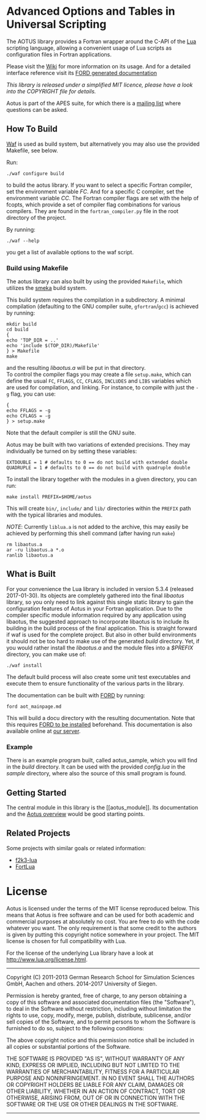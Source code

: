 Advanced Options and Tables in Universal Scripting
==================================================

The AOTUS library provides a Fortran wrapper around the C-API of the
[Lua](http://www.lua.org) scripting language, allowing a convenient usage of Lua
scripts as configuration files in Fortran applications.

Please visit the [Wiki](https://bitbucket.org/apesteam/aotus/wiki/Home)
for more information on its usage.
And for a detailed interface reference visit its
[FORD generated documentation](https://geb.sts.nt.uni-siegen.de/doxy/aotus)

*This library is released under a simplified MIT licence, please have a look into the COPYRIGHT file for details.*

Aotus is part of the APES suite, for which there is a
[mailing list](https://listserv.uni-siegen.de/cgi-bin/mailman/listinfo/apes)
where questions can be asked.


How To Build
------------

[Waf](http://code.google.com/p/waf/) is used as build system, but alternatively
you may also use the provided Makefile, see below.

Run:

~~~~~~~~~~~{.sh}
./waf configure build
~~~~~~~~~~~

to build the aotus library.
If you want to select a specific Fortran compiler, set the environment variable
*FC*.
And for a specific C compiler, set the environment variable *CC*.
The Fortran compiler flags are set with the help of fcopts, which provide
a set of compiler flag combinations for various compilers.
They are found in the `fortran_compiler.py` file in the root directory of the
project.

By running:

~~~~~~~~~~~{.sh}
./waf --help
~~~~~~~~~~~

you get a list of available options to the waf script.

### Build using Makefile

The aotus library can also built by using the provided `Makefile`,
which utilizes the [smeka](https://github.com/zerothi/smeka) build system.

This build system requires the compilation in a subdirectory.
A minimal compilation (defaulting to the GNU compiler suite,
`gfortran`/`gcc`) is achieved by running:

~~~~~{.sh}
mkdir build
cd build
{
echo 'TOP_DIR = ..'
echo 'include $(TOP_DIR)/Makefile'
} > Makefile
make
~~~~~

and the resulting *libaotus.a* will be put in that directory.  
To control the compiler flags you may create a file `setup.make`,
which can define the usual `FC`, `FFLAGS`, `CC`, `CFLAGS`, `INCLUDES`
and `LIBS` variables which are used for compilation, and linking.
For instance, to compile with just the `-g` flag, you can use:
~~~~~{.sh}
{
echo FFLAGS = -g
echo CFLAGS = -g
} > setup.make
~~~~~

Note that the default compiler is still the GNU suite.

Aotus may be built with two variations of extended precisions. They may
individually be turned on by setting these variables:
~~~~~{makefile}
EXTDOUBLE = 1 # defaults to 0 == do not build with extended double
QUADRUPLE = 1 # defaults to 0 == do not build with quadruple double
~~~~~

To install the library together with the modules in a given directory,
you can run:
~~~~~{.sh}
make install PREFIX=$HOME/aotus
~~~~~
This will create `bin/`, `include/` and `lib/` directories within the
`PREFIX` path with the typical libraries and modules.


_NOTE_: Currently `liblua.a` is not added to the archive, this may easily be
achieved by performing this shell command (after having run `make`)
~~~~~{.sh}
rm libaotus.a
ar -ru libaotus.a *.o
ranlib libaotus.a
~~~~~

What is Built
-------------

For your convenience the Lua library is included in version 5.3.4 (released
2017-01-30).
Its objects are completely gathered into the final *libaotus* library, so you
only need to link against this single static library to gain the
configuration features of Aotus in your Fortran application.
Due to the compiler specific module information required by any application
using libaotus, the suggested approach to incorporate libaotus is to include
its building in the build process of the final application. This is straight
forward if waf is used for the complete project. But also in other build
environments it should not be too hard to make use of the generated *build*
directory.
Yet, if you would rather install the *libaotus.a* and the module files into a
*$PREFIX* directory, you can make use of:

~~~~~~~~~~~{.sh}
./waf install
~~~~~~~~~~~

The default build process will also create some unit test executables and
execute them to ensure functionality of the various parts in the library.

The documentation can be built with [FORD](https://github.com/cmacmackin/ford)
by running:

~~~~~~~~~~~{.sh}
ford aot_mainpage.md
~~~~~~~~~~~

This will build a docu directory with the resulting documentation.
Note that this requires
[FORD to be installed](https://github.com/cmacmackin/ford#installation)
beforehand.
This documentation is also available online at
[our server](https://geb.sts.nt.uni-siegen.de/aotus).

### Example

There is an example program built, called aotus_sample, which you will find in
the *build* directory.
It can be used with the provided *config.lua* in the *sample* directory, where
also the source of this small program is found.

Getting Started
---------------
The central module in this library is the [[aotus_module]].
Its documentation and the [Aotus overview](page/index.html) would be good
starting points.

Related Projects
----------------

Some projects with similar goals or related information:

* [f2k3-lua](https://github.com/MaikBeckmann/f2k3-lua/tree/simple)
* [FortLua](https://github.com/adolgert/FortLua)

License
=======

Aotus is licensed under the terms of the MIT license reproduced below.
This means that Aotus is free software and can be used for both academic and
commercial purposes at absolutely no cost. You are free to do with the code
whatever you want.
The only requirement is that some credit to the authors is given by putting this
copyright notice somewhere in your project.
The MIT license is chosen for full compatibility with Lua.

For the license of the underlying Lua library have a look at
http://www.lua.org/license.html.

---
Copyright (C) 2011-2013 German Research School for Simulation Sciences GmbH,
                        Aachen and others.
              2014-2017 University of Siegen.

Permission is hereby granted, free of charge, to any person obtaining a copy
of this software and associated documentation files (the "Software"), to deal
in the Software without restriction, including without limitation the rights
to use, copy, modify, merge, publish, distribute, sublicense, and/or sell
copies of the Software, and to permit persons to whom the Software is
furnished to do so, subject to the following conditions:

The above copyright notice and this permission notice shall be included in
all copies or substantial portions of the Software.

THE SOFTWARE IS PROVIDED "AS IS", WITHOUT WARRANTY OF ANY KIND, EXPRESS OR
IMPLIED, INCLUDING BUT NOT LIMITED TO THE WARRANTIES OF MERCHANTABILITY,
FITNESS FOR A PARTICULAR PURPOSE AND NONINFRINGEMENT.  IN NO EVENT SHALL THE
AUTHORS OR COPYRIGHT HOLDERS BE LIABLE FOR ANY CLAIM, DAMAGES OR OTHER
LIABILITY, WHETHER IN AN ACTION OF CONTRACT, TORT OR OTHERWISE, ARISING FROM,
OUT OF OR IN CONNECTION WITH THE SOFTWARE OR THE USE OR OTHER DEALINGS IN
THE SOFTWARE.

---
